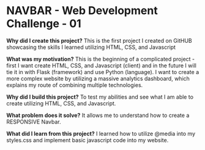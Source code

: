 # NAVBAR - Web Development Challenge - 01

**Why did I create this project?**
This is the first project I created on GitHUB showcasing the skills I learned utilizing HTML, CSS, and Javascript

**What was my motivation?**
This is the beginning of a complicated project - first I want create HTML, CSS, and Javascript (client) and in the future I will tie it in with Flask (framework) and use Python (language). I want to create a more complex website by utilizing a massive analytics dashboard, which explains my route of combining multiple technologies.

**Why did I build this project?**
To test my abilities and see what I am able to create utilizing HTML, CSS, and Javascript.


**What problem does it solve?**
It allows me to understand how to create a RESPONSIVE Navbar. 

**What did I learn from this project?**
I learned how to utilize @media into my styles.css and implement basic javascript code into my website. 
 